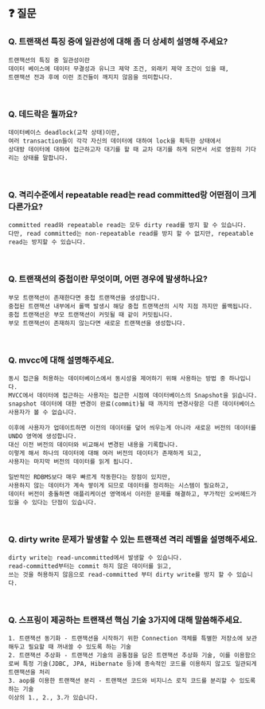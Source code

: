 ## ❓ 질문

### Q. 트랜잭션 특징 중에 일관성에 대해 좀 더 상세히 설명해 주세요?
```
트랜잭션의 특징 중 일관성이란 
데이터 베이스에 데이터 무결성과 유니크 제약 조건, 외래키 제약 조건이 있을 때, 
트랜잭션 전과 후에 이런 조건들이 깨지지 않음을 의미합니다.
```
<br>

### Q. 데드락은 뭘까요?
``` 
데이터베이스 deadlock(교착 상태)이란, 
여러 transaction들이 각각 자신의 데이터에 대하여 lock을 획득한 상태에서 
상대방 데이터에 대하여 접근하고자 대기를 할 때 교차 대기를 하게 되면서 서로 영원히 기다리는 상태를 말합니다.
```
<br>

### Q. 격리수준에서 repeatable read는 read committed랑 어떤점이 크게 다른가요?
```
committed read와 repeatable read는 모두 dirty read를 방지 할 수 있습니다. 
다만, read committed는 non-repeatable read를 방지 할 수 없지만, repeatable read는 방지할 수 있습니다.
```
<br>

### Q. 트랜잭션의 중첩이란 무엇이며, 어떤 경우에 발생하나요?
```
부모 트랜잭션이 존재한다면 중첩 트랜잭션을 생성합니다. 
중첩된 트랜잭션 내부에서 롤백 발생시 해당 중첩 트랜잭션의 시작 지점 까지만 롤백됩니다. 
중첩 트랜잭션은 부모 트랜잭션이 커밋될 때 같이 커밋됩니다.
부모 트랜잭션이 존재하지 않는다면 새로운 트랜잭션을 생성합니다.
```
<br>

### Q. mvcc에 대해 설명해주세요.
```
동시 접근을 허용하는 데이터베이스에서 동시성을 제어하기 위해 사용하는 방법 중 하나입니다. 
MVCC에서 데이터에 접근하는 사용자는 접근한 시점에 데이터베이스의 Snapshot을 읽습니다.
snapshot 데이터에 대한 변경이 완료(commit)될 때 까지의 변경사항은 다른 데이터베이스 사용자가 볼 수 없습니다.

이후에 사용자가 업데이트하면 이전의 데이터를 덮어 씌우는게 아니라 새로운 버전의 데이터를 UNDO 영역에 생성합니다. 
대신 이전 버전의 데이터와 비교해서 변경된 내용을 기록합니다. 
이렇게 해서 하나의 데이터에 대해 여러 버전의 데이터가 존재하게 되고, 
사용자는 마지막 버전의 데이터를 읽게 됩니다.

일반적인 RDBMS보다 매우 빠르게 작동한다는 장점이 있지만, 
사용하지 않는 데이터가 계속 쌓이게 되므로 데이터를 정리하는 시스템이 필요하고,
데이터 버전이 충돌하면 애플리케이션 영역에서 이러한 문제를 해결하고, 부가적인 오버헤드가 있을 수 있다는 단점이 있습니다.
```
<br>

### Q. dirty write 문제가 발생할 수 있는 트랜잭션 격리 레벨을 설명해주세요.
```
dirty write는 read-uncommitted에서 발생할 수 있습니다. 
read-committed부터는 commit 하지 않은 데이터를 읽고, 
쓰는 것을 허용하지 않음으로 read-committed 부터 dirty write를 방지 할 수 있습니다.
```
<br>

### Q. 스프링이 제공하는 트랜잭션 핵심 기술 3가지에 대해 말씀해주세요.
```
1. 트랜잭션 동기화 - 트랜잭션을 시작하기 위한 Connection 객체를 특별한 저장소에 보관해두고 필요할 때 꺼내쓸 수 있도록 하는 기술
2. 트랜잭션 추상화 - 트랜잭션 기술의 공통점을 담은 트랜잭션 추상화 기술, 이를 이용함으로써 특정 기술(JDBC, JPA, Hibernate 등)에 종속적인 코드를 이용하지 않고도 일관되게 트랜잭션을 처리
3. aop를 이용한 트랜잭션 분리 - 트랜잭션 코드와 비지니스 로직 코드를 분리할 수 있도록 하는 기술
이상의 1., 2., 3.가 있습니다.
```
<br>
